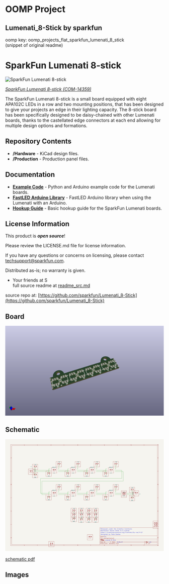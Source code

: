 # OOMP Project  
## Lumenati_8-Stick  by sparkfun  
  
oomp key: oomp_projects_flat_sparkfun_lumenati_8_stick  
(snippet of original readme)  
  
SparkFun Lumenati 8-stick  
========================================  
  
![SparkFun Lumenati 8-stick](https://cdn.sparkfun.com//assets/parts/1/2/3/5/6/14359-01.jpg)  
  
[*SparkFun Lumenati 8-stick (COM-14359)*](https://www.sparkfun.com/products/14359)  
  
The SparkFun Lumenati 8-stick is a small board equipped with eight APA102C LEDs in a row and two mounting positions, that has been designed to give your projects an edge in their lighting capacity. The 8-stick board has been specifically designed to be daisy-chained with other Lumenati boards, thanks to the castellated edge connectors at each end allowing for multiple design options and formations.   
  
Repository Contents  
-------------------  
  
* **/Hardware** - KiCad design files.  
* **/Production** - Production panel files.  
  
Documentation  
--------------  
* **[Example Code](https://github.com/sparkfun/SparkFun_Lumenati_Code)** - Python and Arduino example code for the Lumenati boards.  
* **[FastLED Arduino Library](https://github.com/FastLED/FastLED)** - FastLED Arduino library when using the Lumenati with an Arduino.  
* **[Hookup Guide](https://learn.sparkfun.com/tutorials/lumenati-hookup-guide)** - Basic hookup guide for the SparkFun Lumenati boards.  
  
License Information  
-------------------  
  
This product is _**open source**_!   
  
Please review the LICENSE.md file for license information.   
  
If you have any questions or concerns on licensing, please contact techsupport@sparkfun.com.  
  
Distributed as-is; no warranty is given.  
  
- Your friends at S  
  full source readme at [readme_src.md](readme_src.md)  
  
source repo at: [https://github.com/sparkfun/Lumenati_8-Stick](https://github.com/sparkfun/Lumenati_8-Stick)  
## Board  
  
[![working_3d.png](working_3d_600.png)](working_3d.png)  
## Schematic  
  
[![working_schematic.png](working_schematic_600.png)](working_schematic.png)  
  
[schematic pdf](working_schematic.pdf)  
## Images  
